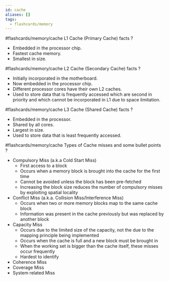 ```yaml
---
id: cache
aliases: []
tags:
  - flashcards/memory
---
```


#flashcards/memory/cache
L1 Cache (Primary Cache) facts
?
- Embedded in the processor chip.
- Fastest cache memory.
- Smallest in size.

#flashcards/memory/cache
L2 Cache (Secondary Cache) facts
?
- Initially incorporated in the motherboard.
- Now embedded in the processor chip.
- Different processor cores have their own L2 caches.
- Used to store data that is frequently accessed which are second in priority and which cannot be incorporated in L1 due to space limitation.

#flashcards/memory/cache
L3 Cache (Shared Cache) facts
?
- Embedded in the processor.
- Shared by all cores.
- Largest in size.
- Used to store data that is least frequently accessed.

#flashcards/memory/cache
Types of Cache misses and some bullet points
?
- Compulsory Miss (a.k.a Cold Start Miss)
    - First access to a block
    - Occurs when a memory block is brought into the cache for the first time
    - Cannot be avoided unless the block has been pre-fetched
    - Increasing the block size reduces the number of compulsory misses by exploiting spatial locality
- Conflict Miss (a.k.a. Collision Miss/Interference Miss)
    - Occurs when two or more memory blocks map to the same cache block
    - Information was present in the cache previously but was replaced by another block
- Capacity Miss
    - Occurs due to the limited size of the capacity, not the due to the mapping principle being implemented
    - Occurs when the cache is full and a new block must be brought in
    - When the working set is bigger than the cache itself, these misses occur frequently
    - Hardest to identify
- Coherence Miss
- Coverage Miss
- System related Miss
